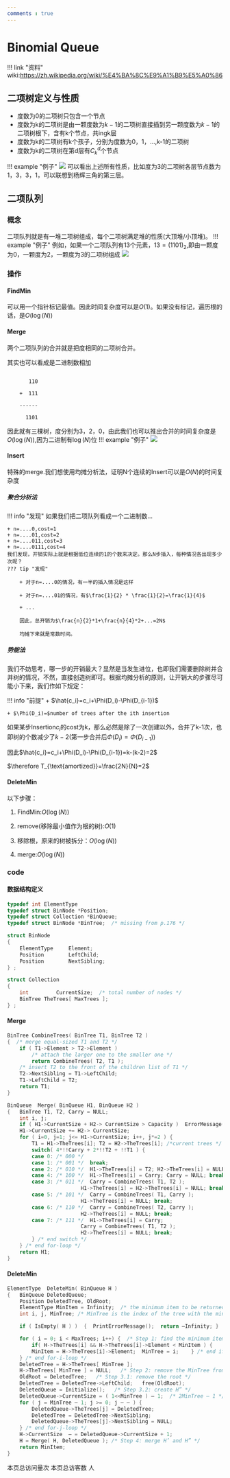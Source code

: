 ```yaml
---
comments : true
---
```


<link rel="stylesheet" type="text/css" href="../../../css/styles.css">


<script defer src="https://vercount.one/js"></script>

# Binomial Queue

!!! link "资料"
    wiki:https://zh.wikipedia.org/wiki/%E4%BA%8C%E9%A1%B9%E5%A0%86

## 二项树定义与性质

+ 度数为0的二项树只包含一个节点
+ 度数为k的二项树是由一颗度数为$k-1$的二项树直接插到另一颗度数为$k-1$的二项树根下，含有k个节点，共ingk层
+ 度数为k的二项树有k个孩子，分别为度数为0，1，...,k-1的二项树
+ 度数为k的二项树在第d层有$C_{k}^{d}$个节点

!!! example "例子"
    ![](../../image/pp5.png)
    可以看出上述所有性质，比如度为3的二项树各层节点数为1，3，3，1，可以联想到杨辉三角的第三层。

## 二项队列

### 概念
二项队列就是有一堆二项树组成，每个二项树满足堆的性质(大顶堆/小顶堆)。
!!! example "例子"
    例如，如果一个二项队列有13个元素，$13=(1101)_2$,即由一颗度为0，一颗度为2，一颗度为3的二项树组成
    ![](../../image/pp6.png)

### 操作

#### FindMin

可以用一个指针标记最值。因此时间复杂度可以是$O(1)$。如果没有标记，遍历根的话，是$O(\log(N))$

#### Merge

两个二项队列的合并就是把度相同的二项树合并。

其实也可以看成是二进制数相加

```plaintext

       110

    +  111

    ------

      1101

```
因此就有三棵树，度分别为3，2，0，由此我们也可以推出合并的时间复杂度是$O(\log(N))$,因为二进制有$\log(N)$位
!!! example "例子"
    ![](../../image/pp7.png)


#### Insert
特殊的merge.我们想使用均摊分析法，证明N个连续的Insert可以是$O(N)$的时间复杂度

##### 聚合分析法

!!! info "发现"
    如果我们把二项队列看成一个二进制数...

    + n=....0,cost=1
    + n=....01,cost=2
    + n=....011,cost=3
    + n=....0111,cost=4
    我们发现，开销实际上就是根据低位连续的1的个数来决定。那么N步插入，每种情况各出现多少次呢？
    ??? tip "发现"

        + 对于n=....0的情况，有一半的插入情况是这样

        + 对于n=....01的情况，有$\frac{1}{2} * \frac{1}{2}=\frac{1}{4}$

        + ...

        因此，总开销为$\frac{n}{2}*1+\frac{n}{4}*2+...=2N$

        均摊下来就是常数时间。


##### 势能法
我们不妨思考，哪一步的开销最大？显然是当发生进位，也即我们需要删除树并合并树的情况，不然，直接创造树即可。根据均摊分析的原则，让开销大的步骤尽可能小下来，我们作如下规定：

!!! info "前提"
    + $\hat{c_i}=c_i+\Phi(D_i)-\Phi(D_{i-1})$

    + $\Phi(D_i)=$number of trees after the ith insertion
    
如果某步Insertion$c_i$的cost为k，那么必然是除了一次创建以外，合并了k-1次，也即树的个数减少了$k-2$(第一步合并后$\Phi(D_i)=\Phi(D_{i-1})$)

因此$\hat{c_i}=c_i+\Phi(D_i)-\Phi(D_{i-1})=k-(k-2)=2$

$\therefore T_{\text{amortized}}=\frac{2N}{N}=2$


#### DeleteMin
以下步骤：

1. FindMin:$O(\log(N))$

2. remove(移除最小值作为根的树):$O(1)$

3. 移除根，原来的树被拆分：$O(\log(N))$

4. merge:$O(\log(N))$

### code

#### 数据结构定义

```c title="数据结构"
typedef int ElementType
typedef struct BinNode *Position;
typedef struct Collection *BinQueue;
typedef struct BinNode *BinTree;  /* missing from p.176 */

struct BinNode 
{ 
	ElementType	    Element;
	Position	    LeftChild;
	Position 	    NextSibling;
} ;

struct Collection 
{ 
	int	    	CurrentSize;  /* total number of nodes */
	BinTree	TheTrees[ MaxTrees ];
} ;

```

#### Merge

```c title="同大小的树合并"
BinTree CombineTrees( BinTree T1, BinTree T2 )
{  /* merge equal-sized T1 and T2 */
	if ( T1->Element > T2->Element )
		/* attach the larger one to the smaller one */
		return CombineTrees( T2, T1 );
	/* insert T2 to the front of the children list of T1 */
	T2->NextSibling = T1->LeftChild;
	T1->LeftChild = T2;
	return T1;
}

```

```c title="总的合并"
BinQueue  Merge( BinQueue H1, BinQueue H2 )
{	BinTree T1, T2, Carry = NULL; 	
	int i, j;
	if ( H1->CurrentSize + H2-> CurrentSize > Capacity )  ErrorMessage();
	H1->CurrentSize += H2-> CurrentSize;
	for ( i=0, j=1; j<= H1->CurrentSize; i++, j*=2 ) {
	    T1 = H1->TheTrees[i]; T2 = H2->TheTrees[i]; /*current trees */
	    switch( 4*!!Carry + 2*!!T2 + !!T1 ) { 
		case 0: /* 000 */
	 	case 1: /* 001 */  break;	
		case 2: /* 010 */  H1->TheTrees[i] = T2; H2->TheTrees[i] = NULL; break;
		case 4: /* 100 */  H1->TheTrees[i] = Carry; Carry = NULL; break;
		case 3: /* 011 */  Carry = CombineTrees( T1, T2 );
			            H1->TheTrees[i] = H2->TheTrees[i] = NULL; break;
		case 5: /* 101 */  Carry = CombineTrees( T1, Carry );
			            H1->TheTrees[i] = NULL; break;
		case 6: /* 110 */  Carry = CombineTrees( T2, Carry );
			            H2->TheTrees[i] = NULL; break;
		case 7: /* 111 */  H1->TheTrees[i] = Carry; 
			            Carry = CombineTrees( T1, T2 ); 
			            H2->TheTrees[i] = NULL; break;
	    } /* end switch */
	} /* end for-loop */
	return H1;
}

```

#### DeleteMin

```c title="DeleteMin"
ElementType  DeleteMin( BinQueue H )
{	BinQueue DeletedQueue; 
	Position DeletedTree, OldRoot;
	ElementType MinItem = Infinity;  /* the minimum item to be returned */	
	int i, j, MinTree; /* MinTree is the index of the tree with the minimum item */

	if ( IsEmpty( H ) )  {  PrintErrorMessage();  return –Infinity; }

	for ( i = 0; i < MaxTrees; i++) {  /* Step 1: find the minimum item */
	    if( H->TheTrees[i] && H->TheTrees[i]->Element < MinItem ) { 
		MinItem = H->TheTrees[i]->Element;  MinTree = i;    } /* end if */
	} /* end for-i-loop */
	DeletedTree = H->TheTrees[ MinTree ];  
	H->TheTrees[ MinTree ] = NULL;   /* Step 2: remove the MinTree from H => H’ */ 
	OldRoot = DeletedTree;   /* Step 3.1: remove the root */ 
	DeletedTree = DeletedTree->LeftChild;   free(OldRoot);
	DeletedQueue = Initialize();   /* Step 3.2: create H” */ 
	DeletedQueue->CurrentSize = ( 1<<MinTree ) – 1;  /* 2MinTree – 1 */
	for ( j = MinTree – 1; j >= 0; j – – ) {  
	    DeletedQueue->TheTrees[j] = DeletedTree;
	    DeletedTree = DeletedTree->NextSibling;
	    DeletedQueue->TheTrees[j]->NextSibling = NULL;
	} /* end for-j-loop */
	H->CurrentSize  – = DeletedQueue->CurrentSize + 1;
	H = Merge( H, DeletedQueue ); /* Step 4: merge H’ and H” */ 
	return MinItem;
}
```
<span id="busuanzi_container_page_pv">本页总访问量<span id="busuanzi_value_page_pv"></span>次</span>
<span id="busuanzi_container_page_uv">本页总访客数 <span id="busuanzi_value_page_uv"></span> 人</span>